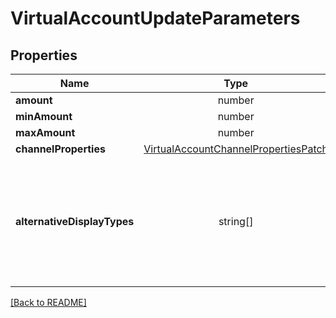 # VirtualAccountUpdateParameters



## Properties

| Name | Type | Required | Description | Examples |
|------------|:-------------:|:-------------:|-------------|:-------------:|
| **amount** |number |  |  | | |
| **minAmount** |number |  |  | | |
| **maxAmount** |number |  |  | | |
| **channelProperties** |[VirtualAccountChannelPropertiesPatch](VirtualAccountChannelPropertiesPatch.md) |  |  | | |
| **alternativeDisplayTypes** |string[] |  | For payments in Vietnam only, alternative display requested for the virtual account | | |



[[Back to README]](../../README.md)
